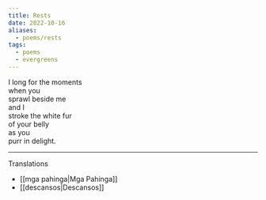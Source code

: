 ```yaml
---
title: Rests
date: 2022-10-16
aliases:
  - poems/rests
tags:
  - poems
  - evergreens
---
```

I long for the moments  
when you  
sprawl beside me  
and I  
stroke the white fur  
of your belly  
as you  
purr in delight.  

---
Translations
- [[mga pahinga|Mga Pahinga]]
- [[descansos|Descansos]]